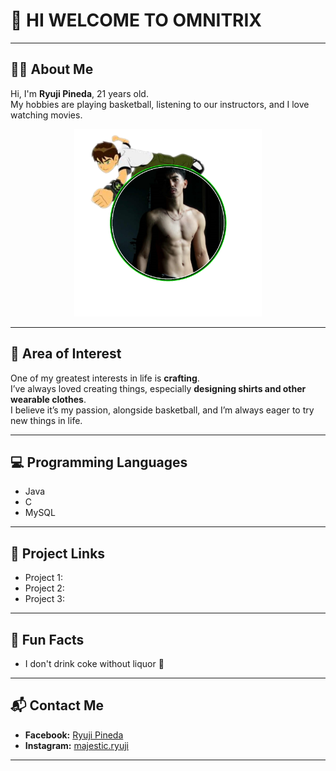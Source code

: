 # 👋 HI WELCOME TO OMNITRIX

---

## 🧑‍💻 About Me
Hi, I'm **Ryuji Pineda**, 21 years old.  
My hobbies are playing basketball, listening to our instructors, and I love watching movies.  

<div align="center">
  <img src="images/uji.png" alt="Profile Picture" width="300"/>
</div>

---

## 🎯 Area of Interest
One of my greatest interests in life is **crafting**.  
I’ve always loved creating things, especially **designing shirts and other wearable clothes**.  
I believe it’s my passion, alongside basketball, and I’m always eager to try new things in life.

---

## 💻 Programming Languages
- Java
- C
- MySQL

---

## 📂 Project Links
- Project 1:
- Project 2:
- Project 3:

---

## 🎉 Fun Facts
- I don't drink coke without liquor 🍻

---

## 📬 Contact Me
- **Facebook:** [Ryuji Pineda](https://facebook.com/)  
- **Instagram:** [majestic.ryuji](https://instagram.com/)  

---
